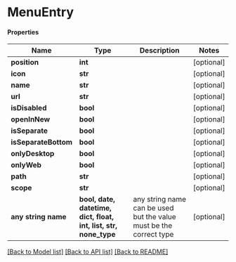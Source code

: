 # MenuEntry

#### Properties
Name | Type | Description | Notes
------------ | ------------- | ------------- | -------------
**position** | **int** |  | [optional] 
**icon** | **str** |  | [optional] 
**name** | **str** |  | [optional] 
**url** | **str** |  | [optional] 
**isDisabled** | **bool** |  | [optional] 
**openInNew** | **bool** |  | [optional] 
**isSeparate** | **bool** |  | [optional] 
**isSeparateBottom** | **bool** |  | [optional] 
**onlyDesktop** | **bool** |  | [optional] 
**onlyWeb** | **bool** |  | [optional] 
**path** | **str** |  | [optional] 
**scope** | **str** |  | [optional] 
**any string name** | **bool, date, datetime, dict, float, int, list, str, none_type** | any string name can be used but the value must be the correct type | [optional]

[[Back to Model list]](../README.md#documentation-for-models) [[Back to API list]](../README.md#documentation-for-api-endpoints) [[Back to README]](../README.md)

